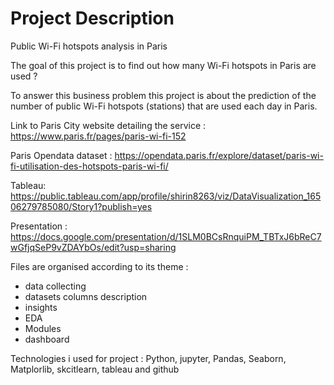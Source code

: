 # Project Description

Public Wi-Fi hotspots analysis in Paris

The goal of this project is to find out how many Wi-Fi hotspots in Paris are used ?

To answer this business problem this project is about the prediction of the number of public Wi-Fi hotspots (stations) that are used each day in Paris.



Link to Paris City website detailing the service : https://www.paris.fr/pages/paris-wi-fi-152

Paris Opendata dataset : https://opendata.paris.fr/explore/dataset/paris-wi-fi-utilisation-des-hotspots-paris-wi-fi/

Tableau: https://public.tableau.com/app/profile/shirin8263/viz/DataVisualization_16506279785080/Story1?publish=yes

Presentation : https://docs.google.com/presentation/d/1SLM0BCsRnquiPM_TBTxJ6bReC7wGfjqSeP9vZDAYbOs/edit?usp=sharing


Files are organised according to its theme :

- data collecting 
- datasets columns description
- insights
- EDA
- Modules
- dashboard 

Technologies i used for project : Python, jupyter, Pandas, Seaborn, Matplorlib, skcitlearn, tableau and github



